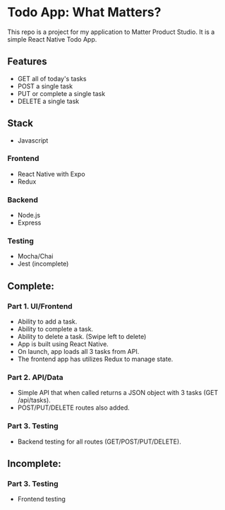 # Todo App: What Matters?

This repo is a project for my application to Matter Product Studio. It is a simple React Native Todo App.

## Features

- GET all of today's tasks
- POST a single task
- PUT or complete a single task
- DELETE a single task

## Stack

- Javascript

### Frontend

- React Native with Expo
- Redux

### Backend

- Node.js
- Express

### Testing

- Mocha/Chai
- Jest (incomplete)

## Complete:

### Part 1. UI/Frontend

- Ability to add a task.
- Ability to complete a task.
- Ability to delete a task. (Swipe left to delete)
- App is built using React Native.
- On launch, app loads all 3 tasks from API.
- The frontend app has utilizes Redux to manage state.

### Part 2. API/Data

- Simple API that when called returns a JSON object with 3 tasks (GET /api/tasks).
- POST/PUT/DELETE routes also added.

### Part 3. Testing

- Backend testing for all routes (GET/POST/PUT/DELETE).

## Incomplete:

### Part 3. Testing

- Frontend testing
